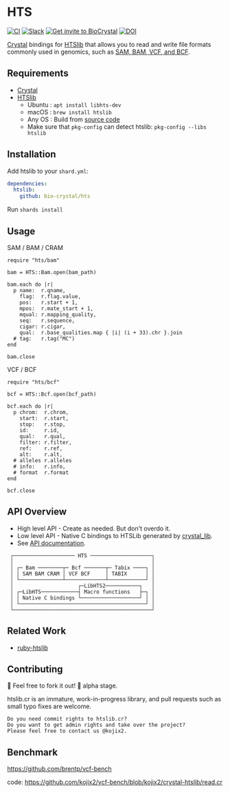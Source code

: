 # HTS

[![CI](https://github.com/bio-crystal/htslib.cr/actions/workflows/ci.yml/badge.svg)](https://github.com/bio-crystal/htslib.cr/actions/workflows/ci.yml)
[![Slack](http://img.shields.io/badge/slack-bio--crystal-purple?labelColor=000000&logo=slack)](https://bio-crystal.slack.com/)
[![Get invite to BioCrystal](http://img.shields.io/badge/Get_invite_to_BioCrystal-purple?labelColor=000000&logo=slack)](https://join.slack.com/t/bio-crystal/shared_invite/zt-tas46pww-JSEloonmn3Ma5eD2~VeT_g)
[![DOI](https://zenodo.org/badge/351622305.svg)](https://zenodo.org/badge/latestdoi/351622305)

[Crystal](https://github.com/crystal-lang/crystal) bindings for [HTSlib](https://github.com/samtools/htslib) that allows you to read and write file formats commonly used in genomics, such as [SAM, BAM, VCF, and BCF](http://samtools.github.io/hts-specs/).

## Requirements

* [Crystal](https://crystal-lang.org)
* [HTSlib](https://github.com/samtools/htslib)
  * Ubuntu : `apt install libhts-dev`
  * macOS  : `brew install htslib`
  * Any OS : Build from [source code](https://github.com/samtools/htslib)
  * Make sure that `pkg-config` can detect htslib: `pkg-config --libs htslib`

## Installation

Add htslib to your `shard.yml`:

   ```yaml
   dependencies:
     htslib:
       github: bio-crystal/hts
   ```

Run `shards install`

## Usage

SAM / BAM / CRAM

```crystal
require "hts/bam"

bam = HTS::Bam.open(bam_path)

bam.each do |r|
  p name:  r.qname,
    flag:  r.flag.value,
    pos:   r.start + 1,
    mpos:  r.mate_start + 1,
    mqual: r.mapping_quality,
    seq:   r.sequence,
    cigar: r.cigar,
    qual:  r.base_qualities.map { |i| (i + 33).chr }.join
  # tag:   r.tag("MC")
end

bam.close
```

VCF / BCF

```crystal
require "hts/bcf"

bcf = HTS::Bcf.open(bcf_path)

bcf.each do |r|
  p chrom:  r.chrom,
    start:  r.start,
    stop:   r.stop,
    id:     r.id,
    qual:   r.qual,
    filter: r.filter,
    ref:    r.ref,
    alt:    r.alt,
  # alleles r.alleles
  # info:   r.info,
  # format  r.format
end

bcf.close
```

## API Overview

* High level API - Create as needed. But don't overdo it.
* Low level API - Native C bindings to HTSLib generated by [crystal_lib](https://github.com/crystal-lang/crystal_lib).
* See [API documentation](https://bio-crystal.github.io/htslib.cr/).

```
 ┌──────────────────── HTS ────────────────────┐
 │                                             │
 │ ┌─ Bam ────────┬─ Bcf ───────┬─ Tabix ────┐ │
 │ │ SAM BAM CRAM │ VCF BCF     │ TABIX      │ │
 │ └──────────────┴─────────────┴────────────┘ │
 │                     ┌─LibHTS2───────────┐   │
 │ ┌─LibHTS────────────┤ Macro functions   ├─┐ │
 │ │ Native C bindings └───────────────────┘ │ │
 │ └─────────────────────────────────────────┘ │
 └─────────────────────────────────────────────┘
```

## Related Work

* [ruby-htslib](https://github.com/kojix2/ruby-htslib)

## Contributing

:rocket: Feel free to fork it out! 
:hatching_chick: alpha stage.

htslib.cr is an immature, work-in-progress library, and pull requests such as small typo fixes are welcome.

    Do you need commit rights to htslib.cr?
    Do you want to get admin rights and take over the project?
    Please feel free to contact us @kojix2.

## Benchmark

https://github.com/brentp/vcf-bench

code: https://github.com/kojix2/vcf-bench/blob/kojix2/crystal-htslib/read.cr

